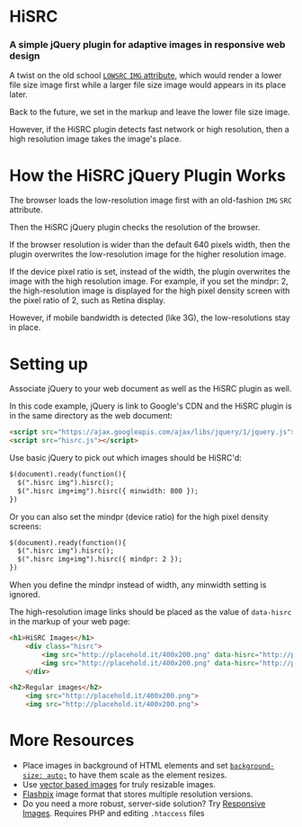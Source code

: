 HiSRC
=====

### A simple jQuery plugin for adaptive images in responsive web design

A twist on the old school [`LOWSRC` `IMG` attribute](http://www.w3.org/TR/html5/obsolete.html#attr-img-lowsrc), which would render a lower file size image first while a larger file size image would appears in its place later. 

Back to the future, we set in the markup and leave the lower file size image.

However, if the HiSRC plugin detects fast network or high resolution, then a high resolution image takes the image's place.

How the HiSRC jQuery Plugin Works
=====

The browser loads the low-resolution image first with an old-fashion `IMG` `SRC` attribute.

Then the HiSRC jQuery plugin checks the resolution of the browser. 

If the browser resolution is wider than the default 640 pixels width, then the plugin overwrites the low-resolution image for the higher resolution image.

If the device pixel ratio is set, instead of the width, the plugin overwrites the image with the high resolution image. For example, if you set the mindpr: 2, the high-resolution image is displayed for the high pixel density screen with the pixel ratio of 2, such as Retina display.

However, if mobile bandwidth is detected (like 3G), the low-resolutions stay in place. 

Setting up
=====

Associate jQuery to your web document as well as the HiSRC plugin as well.

In this code example, jQuery is link to Google's CDN and the HiSRC plugin is in the same directory as the web document:

```html
<script src="https://ajax.googleapis.com/ajax/libs/jquery/1/jquery.js"></script>
<script src="hisrc.js"></script>
```

Use basic jQuery to pick out which images should be HiSRC'd:

```html
$(document).ready(function(){
  $(".hisrc img").hisrc();
  $(".hisrc img+img").hisrc({ minwidth: 800 });
})
```

Or you can also set the mindpr (device ratio) for the high pixel density screens:
```html
$(document).ready(function(){
  $(".hisrc img").hisrc();
  $(".hisrc img+img").hisrc({ mindpr: 2 });
})
```

When you define the mindpr instead of width, any minwidth setting is ignored.




The high-resolution image links should be placed as the value of `data-hisrc` in the markup of your web page:



```html
<h1>HiSRC Images</h1>	
	<div class="hisrc">
		<img src="http://placehold.it/400x200.png" data-hisrc="http://placehold.it/640x200.png">
		<img src="http://placehold.it/400x200.png" data-hisrc="http://placehold.it/800x200.png">
	</div>

<h2>Regular images</h2>	
	<img src="http://placehold.it/400x200.png">
	<img src="http://placehold.it/400x200.png">
```

More Resources
=====

* Place images in background of HTML elements and set [`background-size: auto;`](http://caniuse.com/#search=background-size) to have them scale as the element resizes. 
* Use [vector based images](http://caniuse.com/#search=svg) for truly resizable images. 
* [Flashpix](http://en.wikipedia.org/wiki/FlashPix) image format that stores multiple resolution versions. 
* Do you need a more robust, server-side solution? Try 
[Responsive Images](https://github.com/filamentgroup/Responsive-Images). Requires PHP and editing `.htaccess` files


